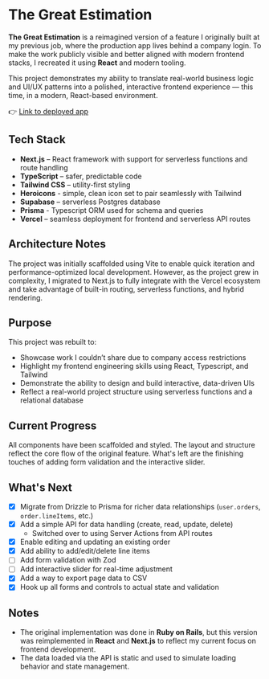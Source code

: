 # The Great Estimation

**The Great Estimation** is a reimagined version of a feature I originally built at my previous job, where the production app lives behind a company login. To make the work publicly visible and better aligned with modern frontend stacks, I recreated it using **React** and modern tooling.

This project demonstrates my ability to translate real-world business logic and UI/UX patterns into a polished, interactive frontend experience — this time, in a modern, React-based environment.

👉 [Link to deployed app](https://the-great-estimation.vercel.app/)

## Tech Stack

- **Next.js** – React framework with support for serverless functions and route handling
- **TypeScript** – safer, predictable code
- **Tailwind CSS** – utility-first styling
- **Heroicons** - simple, clean icon set to pair seamlessly with Tailwind
- **Supabase** – serverless Postgres database
- **Prisma** - Typescript ORM used for schema and queries
- **Vercel** – seamless deployment for frontend and serverless API routes

## Architecture Notes

The project was initially scaffolded using Vite to enable quick iteration and performance-optimized local development. However, as the project grew in complexity, I migrated to Next.js to fully integrate with the Vercel ecosystem and take advantage of built-in routing, serverless functions, and hybrid rendering.

## Purpose

This project was rebuilt to:

- Showcase work I couldn’t share due to company access restrictions
- Highlight my frontend engineering skills using React, Typescript, and Tailwind
- Demonstrate the ability to design and build interactive, data-driven UIs
- Reflect a real-world project structure using serverless functions and a relational database

## Current Progress

All components have been scaffolded and styled. The layout and structure reflect the core flow of the original feature. What's left are the finishing touches of adding form validation and the interactive slider.

## What's Next

- [x] Migrate from Drizzle to Prisma for richer data relationships (`user.orders`, `order.lineItems`, etc.)
- [x] Add a simple API for data handling (create, read, update, delete)
  - Switched over to using Server Actions from API routes
- [x] Enable editing and updating an existing order
- [x] Add ability to add/edit/delete line items
- [ ] Add form validation with Zod
- [ ] Add interactive slider for real-time adjustment
- [x] Add a way to export page data to CSV
- [x] Hook up all forms and controls to actual state and validation

## Notes

- The original implementation was done in **Ruby on Rails**, but this version was reimplemented in **React** and **Next.js** to reflect my current focus on frontend development.
- The data loaded via the API is static and used to simulate loading behavior and state management.
